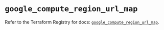 # `google_compute_region_url_map`

Refer to the Terraform Registry for docs: [`google_compute_region_url_map`](https://registry.terraform.io/providers/hashicorp/google-beta/5.30.0/docs/resources/google_compute_region_url_map).
